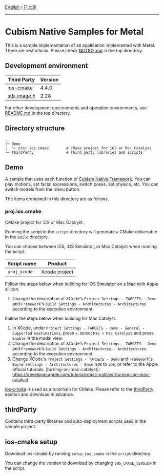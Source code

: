 [English](README.md) / [日本語](README.ja.md)

---

# Cubism Native Samples for Metal

This is a sample implementation of an application implemented with Metal.
There are restrictions. Please check [NOTICE.md](/NOTICE.md) in the top directory.


## Development environment

| Third Party | Version |
| --- | --- |
| [ios-cmake]    | 4.4.0      |
| [stb_image.h]  | 2.28      |

For other development environments and operation environments, see [README.md](/README.md) in the top directory.


## Directory structure

```
.
├─ Demo
│  └─ proj.ios.cmake        # CMake project for iOS or Mac Catalyst
└─ thirdParty               # Third party libraries and scripts
```


## Demo

A sample that uses each function of [Cubism Native Framework].
You can play motions, set facial expressions, switch poses, set physics, etc.
You can switch models from the menu button.

[Cubism Native Framework]: https://github.com/Live2D/CubismNativeFramework

The items contained in this directory are as follows.

### proj.ios.cmake

CMake project for iOS or Mac Catalyst.

Running the script in the `script` directory will generate a CMake deliverable in the `build` directory.

You can choose between iOS, iOS Simulator, or Mac Catalyst when running the script.

| Script name | Product |
| --- | --- |
| `proj_xcode` | Xcode project |

Follow the steps below when building for iOS Simulator on a Mac with Apple silicon.

1. Change the description of XCode's `Project Settings - TARGETS - Demo` and `Framework`'s `Build Settings - Architectures - Architectures` according to the execution environment.


Follow the steps below when building for Mac Catalyst.

1. In XCode, under `Project Settings - TARGETS - Demo - General - Supported Destinations`, press `+`, select `Mac > Mac Catalyst` and press `Enable` in the modal view.
2. Change the description of XCode's `Project Settings - TARGETS - Demo` and `Framework`'s `Build Settings - Architectures - Architectures` according to the execution environment.
3. Change XCode's `Project Settings - TARGETS - Demo` and `Framework`'s `Build Settings - Architectures - Base SDK` to `iOS`, or refer to the Apple official tutorials.
[turning-on-mac-catalyst]: https://developer.apple.com/tutorials/mac-catalyst/turning-on-mac-catalyst



[ios-cmake] is used as a toolchain for CMake.
Please refer to the [thirdParty](README.md#thirdParty) section and download in advance.

[ios-cmake]: https://github.com/leetal/ios-cmake



## thirdParty

Contains third-party libraries and auto-deployment scripts used in the sample project.

## ios-cmake setup

Download ios-cmake by running `setup_ios_cmake` in the `script` directory.

You can change the version to download by changing `IOS_CMAKE_VERSION` in the script.

[ios-cmake]: https://github.com/leetal/ios-cmake
[stb_image.h]: https://github.com/nothings/stb/blob/master/stb_image.h
